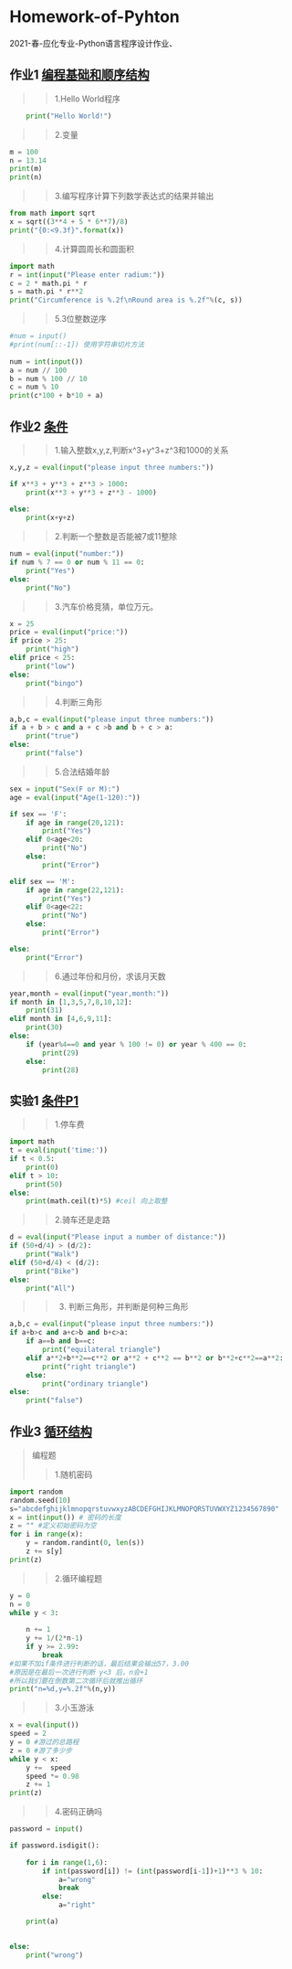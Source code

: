 # Homework-of-Pyhton 
2021-春-应化专业-Python语言程序设计作业、

## 作业1 [编程基础和顺序结构](https://github.com/Xsjerry/Homework-of-Python/tree/main/homework1)
>>1.Hello World程序
```python
    print("Hello World!")
```
>> 2.变量
```python
m = 100
n = 13.14
print(m)
print(n)
```
>> 3.编写程序计算下列数学表达式的结果并输出
```python
from math import sqrt
x = sqrt((3**4 + 5 * 6**7)/8)
print("{0:<9.3f}".format(x))
```
>> 4.计算圆周长和圆面积
```python
import math
r = int(input("Please enter radium:"))
c = 2 * math.pi * r
s = math.pi * r**2
print("Circumference is %.2f\nRound area is %.2f"%(c, s))
```
>> 5.3位整数逆序
```python
#num = input()
#print(num[::-1]) 使用字符串切片方法
    
num = int(input())
a = num // 100
b = num % 100 // 10
c = num % 10
print(c*100 + b*10 + a)
```
    
## 作业2 [条件](https://github.com/Xsjerry/Homework-of-Python/tree/main/homework2)
>> 1.输入整数x,y,z,判断x^3+y^3+z^3和1000的关系
```python
x,y,z = eval(input("please input three numbers:"))

if x**3 + y**3 + z**3 > 1000:
    print(x**3 + y**3 + z**3 - 1000)
    
else:
    print(x+y+z)
```
>> 2.判断一个整数是否能被7或11整除
```python
num = eval(input("number:"))
if num % 7 == 0 or num % 11 == 0:
    print("Yes")
else:
    print("No")
```
>> 3.汽车价格竞猜，单位万元。
```python
x = 25
price = eval(input("price:"))
if price > 25:
    print("high")
elif price < 25:
    print("low")
else:
    print("bingo")
```
>> 4.判断三角形
```python
a,b,c = eval(input("please input three numbers:"))
if a + b > c and a + c >b and b + c > a:
    print("true")
else:
    print("false")
```
>> 5.合法结婚年龄
```python
sex = input("Sex(F or M):")
age = eval(input("Age(1-120):"))

if sex == 'F':
    if age in range(20,121):
        print("Yes")
    elif 0<age<20:
        print("No")
    else:
        print("Error")

elif sex == 'M':
    if age in range(22,121):
        print("Yes")
    elif 0<age<22:
        print("No")
    else:
        print("Error")

else:
    print("Error")
```
>> 6.通过年份和月份，求该月天数
```python
year,month = eval(input("year,month:"))
if month in [1,3,5,7,8,10,12]:
    print(31)
elif month in [4,6,9,11]:
    print(30)
else:
    if (year%4==0 and year % 100 != 0) or year % 400 == 0:
        print(29)
    else:
        print(28) 
```
## 实验1 [条件P1](https://github.com/Xsjerry/Homework-of-Python/tree/main/experiment1)
>> 1.停车费
```python
import math
t = eval(input('time:'))
if t < 0.5:
    print(0)
elif t > 10:
    print(50)
else:
    print(math.ceil(t)*5) #ceil 向上取整
```
>> 2.骑车还是走路
```python
d = eval(input("Please input a number of distance:"))
if (50+d/4) > (d/2):
    print("Walk")
elif (50+d/4) < (d/2):
    print("Bike")
else:
    print("All")
```
>> 3.	判断三角形，并判断是何种三角形
```python
a,b,c = eval(input("please input three numbers:"))
if a+b>c and a+c>b and b+c>a:
    if a==b and b==c:
        print("equilateral triangle")
    elif a**2+b**2==c**2 or a**2 + c**2 == b**2 or b**2+c**2==a**2:
        print("right triangle")
    else:
        print("ordinary triangle")
else:
    print("false")
```

## 作业3 [循环结构](https://github.com/Xsjerry/Homework-of-Python/tree/main/homewrok3)
> 编程题
>> 1.随机密码
```python
import random
random.seed(10)
s="abcdefghijklmnopqrstuvwxyzABCDEFGHIJKLMNOPQRSTUVWXYZ1234567890"
x = int(input()) # 密码的长度
z = "" #定义初始密码为空
for i in range(x):
    y = random.randint(0, len(s))
    z += s[y]
print(z)
```
>> 2.循环编程题
```python
y = 0
n = 0
while y < 3:
   
    n += 1
    y += 1/(2*n-1)
    if y >= 2.99:
        break
#如果不加if条件进行判断的话，最后结果会输出57，3.00
#原因是在最后一次进行判断 y<3 后，n会+1
#所以我们要在倒数第二次循环后就推出循环   
print("n=%d,y=%.2f"%(n,y))
```
>> 3.小玉游泳
```python
x = eval(input())
speed = 2
y = 0 #游过的总路程
z = 0 #游了多少步
while y < x:
    y +=  speed
    speed *= 0.98
    z += 1
print(z)
```
>> 4.密码正确吗
```python
password = input()

if password.isdigit():
    
    for i in range(1,6):
        if int(password[i]) != (int(password[i-1])+1)**3 % 10: 
            a="wrong"
            break    
        else:
            a="right"

    print(a)
    

else:
    print("wrong")

```


